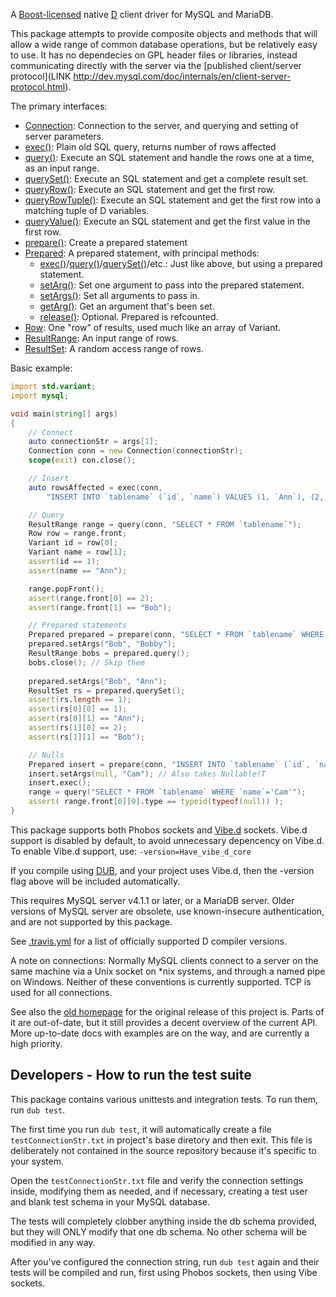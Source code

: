 A [Boost-licensed](http://www.boost.org/LICENSE_1_0.txt) native [D](http://dlang.org)
client driver for MySQL and MariaDB.

This package attempts to provide composite objects and methods that will
allow a wide range of common database operations, but be relatively easy to
use. It has no dependecies on GPL header files or libraries, instead communicating
directly with the server via the
[published client/server protocol](LINK http://dev.mysql.com/doc/internals/en/client-server-protocol.html).

The primary interfaces:
- [Connection](http://semitwist.com/mysql-native-docs/v0.2.0-preview1/mysql/connection/Connection.html): Connection to the server, and querying and setting of server parameters.
- [exec()](http://semitwist.com/mysql-native-docs/v0.2.0-preview1/mysql/protocol/commands/exec.html): Plain old SQL query, returns number of rows affected
- [query()](http://semitwist.com/mysql-native-docs/v0.2.0-preview1/mysql/protocol/commands/query.html): Execute an SQL statement and handle the rows one at a time, as an input range.
- [querySet()](http://semitwist.com/mysql-native-docs/v0.2.0-preview1/mysql/protocol/commands/querySet.html): Execute an SQL statement and get a complete result set.
- [queryRow()](http://semitwist.com/mysql-native-docs/v0.2.0-preview1/mysql/protocol/commands/queryRow.html): Execute an SQL statement and get the first row.
- [queryRowTuple()](http://semitwist.com/mysql-native-docs/v0.2.0-preview1/mysql/protocol/commands/queryRowTuple.html): Execute an SQL statement and get the first row into a matching tuple of D variables.
- [queryValue()](http://semitwist.com/mysql-native-docs/v0.2.0-preview1/mysql/protocol/commands/queryValue.html): Execute an SQL statement and get the first value in the first row.
- [prepare()](http://semitwist.com/mysql-native-docs/v0.2.0-preview1/mysql/protocol/prepared/prepare.html): Create a prepared statement
- [Prepared](http://semitwist.com/mysql-native-docs/v0.2.0-preview1/mysql/protocol/prepared/PreparedImpl.html): A prepared statement, with principal methods:
	- [exec()](http://semitwist.com/mysql-native-docs/v0.2.0-preview1/mysql/protocol/prepared/PreparedImpl.exec.html)/[query()](http://semitwist.com/mysql-native-docs/v0.2.0-preview1/mysql/protocol/prepared/PreparedImpl.query.html)/[querySet()](http://semitwist.com/mysql-native-docs/v0.2.0-preview1/mysql/protocol/prepared/PreparedImpl.querySet.html)/etc.: Just like above, but using a prepared statement.
	- [setArg()](http://semitwist.com/mysql-native-docs/v0.2.0-preview1/mysql/protocol/prepared/PreparedImpl.setArg.html): Set one argument to pass into the prepared statement.
	- [setArgs()](http://semitwist.com/mysql-native-docs/v0.2.0-preview1/mysql/protocol/prepared/PreparedImpl.setArgs.html): Set all arguments to pass in.
	- [getArg()](http://semitwist.com/mysql-native-docs/v0.2.0-preview1/mysql/protocol/prepared/PreparedImpl.getArg.html): Get an argument that's been set.
	- [release()](http://semitwist.com/mysql-native-docs/v0.2.0-preview1/mysql/protocol/prepared/PreparedImpl.release.html): Optional. Prepared is refcounted.
- [Row](http://semitwist.com/mysql-native-docs/v0.2.0-preview1/mysql/result/Row.html): One "row" of results, used much like an array of Variant.
- [ResultRange](http://semitwist.com/mysql-native-docs/v0.2.0-preview1/mysql/result/ResultRange.html): An input range of rows.
- [ResultSet](http://semitwist.com/mysql-native-docs/v0.2.0-preview1/mysql/result/ResultSet.html): A random access range of rows.

Basic example:
```d
import std.variant;
import mysql;

void main(string[] args)
{
	// Connect
	auto connectionStr = args[1];
	Connection conn = new Connection(connectionStr);
	scope(exit) con.close();

	// Insert
	auto rowsAffected = exec(conn,
		"INSERT INTO `tablename` (`id`, `name`) VALUES (1, `Ann`), (2, `Bob`)");

	// Query
	ResultRange range = query(conn, "SELECT * FROM `tablename`");
	Row row = range.front;
	Variant id = row[0];
	Variant name = row[1];
	assert(id == 1);
	assert(name == "Ann");

	range.popFront();
	assert(range.front[0] == 2);
	assert(range.front[1] == "Bob");

	// Prepared statements
	Prepared prepared = prepare(conn, "SELECT * FROM `tablename` WHERE `name`=? OR `name`=?");
	prepared.setArgs("Bob", "Bobby");
	ResultRange bobs = prepared.query();
	bobs.close(); // Skip them
	
	prepared.setArgs("Bob", "Ann");
	ResultSet rs = prepared.querySet();
	assert(rs.length == 1);
	assert(rs[0][0] == 1);
	assert(rs[0][1] == "Ann");
	assert(rs[1][0] == 2);
	assert(rs[1][1] == "Bob");

	// Nulls
	Prepared insert = prepare(conn, "INSERT INTO `tablename` (`id`, `name`) VALUES (?,?)");
	insert.setArgs(null, "Cam"); // Also takes Nullable!T
	insert.exec();
	range = query("SELECT * FROM `tablename` WHERE `name`='Cam'");
	assert( range.front[0][0].type == typeid(typeof(null)) );
}
```

This package supports both Phobos sockets and [Vibe.d](http://vibed.org/)
sockets. Vibe.d support is disabled by default, to avoid unnecessary
depencency on Vibe.d. To enable Vibe.d support, use:
	`-version=Have_vibe_d_core`

If you compile using [DUB](http://code.dlang.org/getting_started),
and your project uses Vibe.d, then the -version flag above will be included
automatically.

This requires MySQL server v4.1.1 or later, or a MariaDB server. Older
versions of MySQL server are obsolete, use known-insecure authentication,
and are not supported by this package.

See [.travis.yml](https://github.com/mysql-d/mysql-native/blob/master/.travis.yml)
for a list of officially supported D compiler versions.

A note on connections: Normally MySQL clients connect to a server on
the same machine via a Unix socket on *nix systems,
and through a named pipe on Windows. Neither of these conventions is
currently supported. TCP is used for all connections.

See also the [old homepage](http://britseyeview.com/software/mysqln/)
for the original release of this project is. Parts of it are out-of-date,
but it still provides a decent overview of the current API. More up-to-date
docs with examples are on the way, and are currently a high priority.

Developers - How to run the test suite
--------------------------------------

This package contains various unittests and integration tests. To run them,
run `dub test`.

The first time you run `dub test`, it will automatically create a
file `testConnectionStr.txt` in project's base diretory and then exit.
This file is deliberately not contained in the source repository
because it's specific to your system.

Open the `testConnectionStr.txt` file and verify the connection settings
inside, modifying them as needed, and if necessary, creating a test user and
blank test schema in your MySQL database.

The tests will completely clobber anything inside the db schema provided,
but they will ONLY modify that one db schema. No other schema will be
modified in any way.

After you've configured the connection string, run `dub test` again
and their tests will be compiled and run, first using Phobos sockets,
then using Vibe sockets.
